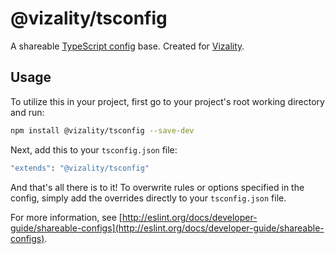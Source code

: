 # @vizality/tsconfig

A shareable [TypeScript config](https://www.typescriptlang.org/docs/handbook/tsconfig-json.html) base. Created for [Vizality](https://vizality.com).

## Usage

To utilize this in your project, first go to your project's root working directory and run:

```bash
npm install @vizality/tsconfig --save-dev
```

Next, add this to your `tsconfig.json` file:

```bash
"extends": "@vizality/tsconfig"
```

And that's all there is to it! To overwrite rules or options specified in the config, simply add the overrides directly to your `tsconfig.json` file.

For more information, see [http://eslint.org/docs/developer-guide/shareable-configs](http://eslint.org/docs/developer-guide/shareable-configs).
